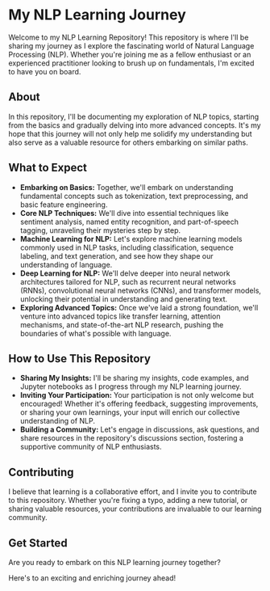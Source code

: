 # My NLP Learning Journey

Welcome to my NLP Learning Repository! This repository is where I'll be sharing my journey as I explore the fascinating world of Natural Language Processing (NLP). Whether you're joining me as a fellow enthusiast or an experienced practitioner looking to brush up on fundamentals, I'm excited to have you on board.

## About

In this repository, I'll be documenting my exploration of NLP topics, starting from the basics and gradually delving into more advanced concepts. It's my hope that this journey will not only help me solidify my understanding but also serve as a valuable resource for others embarking on similar paths.

## What to Expect

- **Embarking on Basics:** Together, we'll embark on understanding fundamental concepts such as tokenization, text preprocessing, and basic feature engineering.
- **Core NLP Techniques:** We'll dive into essential techniques like sentiment analysis, named entity recognition, and part-of-speech tagging, unraveling their mysteries step by step.
- **Machine Learning for NLP:** Let's explore machine learning models commonly used in NLP tasks, including classification, sequence labeling, and text generation, and see how they shape our understanding of language.
- **Deep Learning for NLP:** We'll delve deeper into neural network architectures tailored for NLP, such as recurrent neural networks (RNNs), convolutional neural networks (CNNs), and transformer models, unlocking their potential in understanding and generating text.
- **Exploring Advanced Topics:** Once we've laid a strong foundation, we'll venture into advanced topics like transfer learning, attention mechanisms, and state-of-the-art NLP research, pushing the boundaries of what's possible with language.

## How to Use This Repository

- **Sharing My Insights:** I'll be sharing my insights, code examples, and Jupyter notebooks as I progress through my NLP learning journey.
- **Inviting Your Participation:** Your participation is not only welcome but encouraged! Whether it's offering feedback, suggesting improvements, or sharing your own learnings, your input will enrich our collective understanding of NLP.
- **Building a Community:** Let's engage in discussions, ask questions, and share resources in the repository's discussions section, fostering a supportive community of NLP enthusiasts.

## Contributing

I believe that learning is a collaborative effort, and I invite you to contribute to this repository. Whether you're fixing a typo, adding a new tutorial, or sharing valuable resources, your contributions are invaluable to our learning community.

## Get Started

Are you ready to embark on this NLP learning journey together? 

Here's to an exciting and enriching journey ahead!
